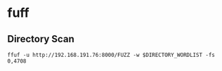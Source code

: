 # fuff

## Directory Scan

	ffuf -u http://192.168.191.76:8000/FUZZ -w $DIRECTORY_WORDLIST -fs 0,4708